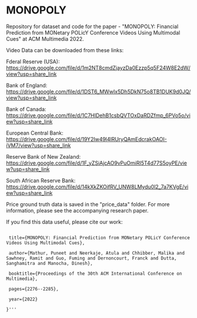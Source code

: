 # MONOPOLY

Repository for dataset and code for the paper - "MONOPOLY: Financial Prediction from MONetary POLicY Conference Videos Using Multimodal Cues" at ACM Multimedia 2022.

Video Data can be downloaded from these links:

Fderal Reserve (USA): https://drive.google.com/file/d/1m2NT8cmdZjayzDa0Ezzp5q5F24W8E2dW/view?usp=share_link

Bank of England: https://drive.google.com/file/d/1DST6_MWwIx5Dh5DkN75o8TB1DUK9d0JQ/view?usp=share_link

Bank of Canada: https://drive.google.com/file/d/1C7HIDehB1csbQVTOxDaRDZfmp_6PVo5o/view?usp=share_link

European Central Bank: https://drive.google.com/file/d/19Y2Iw49l4lRUryQAmEdcrakOAOI-iVM7/view?usp=share_link

Reserve Bank of New Zealand: https://drive.google.com/file/d/1F_yZSiAjcAO9vPuOmiRI5T4d77S5oyPE/view?usp=share_link

South African Reserve Bank: https://drive.google.com/file/d/14kXkZKOifRV_UNW8LMydu0l2_7a7KVgE/view?usp=share_link

Price ground truth data is saved in the "price_data" folder.
For more information, please see the accompanying research paper.

If you find this data useful, please cite our work:

```@inproceedings{mathur2022monopoly,

 title={MONOPOLY: Financial Prediction from MONetary POLicY Conference Videos Using Multimodal Cues},
 
 author={Mathur, Puneet and Neerkaje, Atula and Chhibber, Malika and Sawhney, Ramit and Guo, Fuming and Dernoncourt, Franck and Dutta, Sanghamitra and Manocha, Dinesh},
 
 booktitle={Proceedings of the 30th ACM International Conference on Multimedia},
 
 pages={2276--2285},
 
 year={2022}
 
}'''
